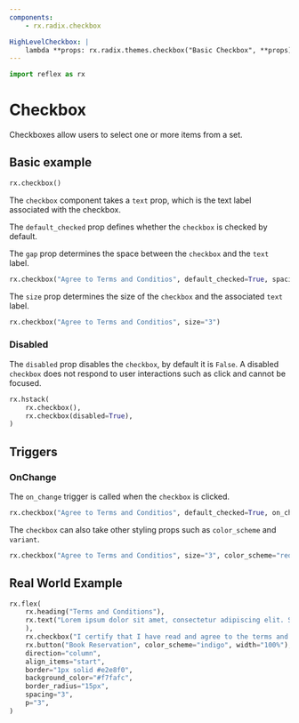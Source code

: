 ```yaml
---
components:
    - rx.radix.checkbox

HighLevelCheckbox: |
    lambda **props: rx.radix.themes.checkbox("Basic Checkbox", **props)
---
```


```python exec
import reflex as rx
```

# Checkbox

Checkboxes allow users to select one or more items from a set.

## Basic example

```python demo
rx.checkbox()
```

The `checkbox` component takes a `text` prop, which is the text label associated with the checkbox.

The `default_checked` prop defines whether the `checkbox` is checked by default.

The `gap` prop determines the space between the `checkbox` and the `text` label.

```python demo
rx.checkbox("Agree to Terms and Conditios", default_checked=True, spacing="2")

```

The `size` prop determines the size of the `checkbox` and the associated `text` label.

```python demo
rx.checkbox("Agree to Terms and Conditios", size="3")
```

### Disabled

The `disabled` prop disables the `checkbox`, by default it is `False`. A disabled `checkbox` does not respond to user interactions such as click and cannot be focused.

```python demo
rx.hstack(
    rx.checkbox(),
    rx.checkbox(disabled=True),
)
```

## Triggers

### OnChange

The `on_change` trigger is called when the `checkbox` is clicked.

```python demo
rx.checkbox("Agree to Terms and Conditios", default_checked=True, on_change=rx.window_alert("Checked!"))
```

The `checkbox` can also take other styling props such as `color_scheme` and `variant`.

```python demo
rx.checkbox("Agree to Terms and Conditios", size="3", color_scheme="red", variant="soft")
```

## Real World Example

```python demo
rx.flex(
    rx.heading("Terms and Conditions"),
    rx.text("Lorem ipsum dolor sit amet, consectetur adipiscing elit. Sed neque elit, tristique placerat feugiat ac, facilisis vitae arcu. Proin eget egestas augue. Praesent ut  sem nec arcu 'pellentesque aliquet. Duis dapibus diam vel metus tempus vulputate.",
    ),
    rx.checkbox("I certify that I have read and agree to the terms and conditions for this reservation.", spacing="2", size="2", default_checked=True, color_scheme="indigo"),
    rx.button("Book Reservation", color_scheme="indigo", width="100%"),
    direction="column",
    align_items="start",
    border="1px solid #e2e8f0",
    background_color="#f7fafc",
    border_radius="15px",
    spacing="3",
    p="3",
)
```
